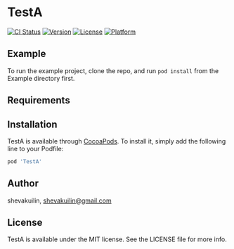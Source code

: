 
# TestA

[![CI Status](https://img.shields.io/travis/shevakuilin/TestA.svg?style=flat)](https://travis-ci.org/shevakuilin/TestA)
[![Version](https://img.shields.io/cocoapods/v/TestA.svg?style=flat)](https://cocoapods.org/pods/TestA)
[![License](https://img.shields.io/cocoapods/l/TestA.svg?style=flat)](https://cocoapods.org/pods/TestA)
[![Platform](https://img.shields.io/cocoapods/p/TestA.svg?style=flat)](https://cocoapods.org/pods/TestA)

## Example

To run the example project, clone the repo, and run `pod install` from the Example directory first.

## Requirements

## Installation

TestA is available through [CocoaPods](https://cocoapods.org). To install
it, simply add the following line to your Podfile:

```ruby
pod 'TestA'
```

## Author

shevakuilin, shevakuilin@gmail.com

## License

TestA is available under the MIT license. See the LICENSE file for more info.

